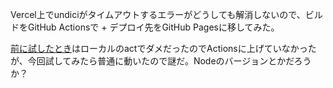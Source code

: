 Vercel上でundiciがタイムアウトするエラーがどうしても解消しないので、ビルドをGitHub Actionsで + デプロイ先をGitHub Pagesに移してみた。

[前に試したとき](/diary/entry/20240601)はローカルのactでダメだったのでActionsに上げていなかったが、今回試してみたら普通に動いたので謎だ。Nodeのバージョンとかだろうか？
